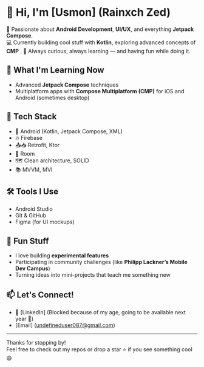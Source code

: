 # 👋 Hi, I'm [Usmon] (Rainxch Zed)

🎯 Passionate about **Android Development**, **UI/UX**, and everything **Jetpack Compose**.  
💻 Currently building cool stuff with **Kotlin**, exploring advanced concepts of **CMP** .
🚀 Always curious, always learning — and having fun while doing it.

## 🌱 What I'm Learning Now

- Advanced **Jetpack Compose** techniques  
- Multiplatform apps with **Compose Multiplatform (CMP)** for iOS and Android (sometimes desktop)

## 🧠 Tech Stack

- 📱 Android (Kotlin, Jetpack Compose, XML)
- 🔥 Firebase
- 📤📥 Retrofit, Ktor
- 📔 Room
- 🗺️ Clean architecture, SOLID
- 📚 MVVM, MVI

## 🛠️ Tools I Use

- Android Studio
- Git & GitHub
- Figma (for UI mockups)

## 📌 Fun Stuff

- I love building **experimental features**
- Participating in community challenges (like **Philipp Lackner’s Mobile Dev Campus**)
- Turning ideas into mini-projects that teach me something new

## 📫 Let's Connect!

- 💼 [LinkedIn] (Blocked because of my age, going to be available next year 🙂)
- [Email] (undefineduser087@gmail.com)
---

Thanks for stopping by!  
Feel free to check out my repos or drop a star ⭐ if you see something cool 😄

